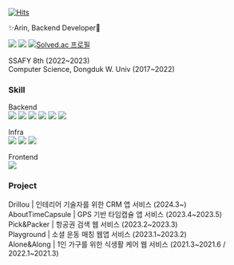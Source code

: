 <!-- hits -->
[![Hits](https://hits.sh/github.com/rin-k645.svg)](https://hits.sh/github.com/rin-k645/)

<!-- intruduce -->
✨Arin, Backend Developer🌱

<a href="https://programmingiraffe.tistory.com/" target="_blank"><img src="https://img.shields.io/badge/TISTORY-000000?style=flat&logo=tistory&logoColor=FFFFFF"/></a>
<a href="mailto:mwtgal20@gmail.com" target="_blank"><img src="https://img.shields.io/badge/Gmail-EA4335?style=flat&logo=gmail&logoColor=FFFFFF"/></a>
[![Solved.ac 프로필](http://mazassumnida.wtf/api/mini/generate_badge?boj=rin_k645)](https://solved.ac/rin_k645)
<br>
<!-- Education -->
SSAFY 8th (2022\~2023)<br>
Computer Science, Dongduk W. Univ (2017\~2022)

<!-- Skill -->
### Skill

Backend<br>
<img src="https://img.shields.io/badge/Spring Boot-6DB33F?style=flat&logo=springboot&logoColor=FFFFFF"/>
<img src="https://img.shields.io/badge/JPA-6DB33F?style=flat">
<img src="https://img.shields.io/badge/MyBatis-6DB33F?style=flat">
<img src="https://img.shields.io/badge/QueryDsl-6DB33F?style=flat">
<img src="https://img.shields.io/badge/MySQL-4479A1?style=flat&logo=mysql&logoColor=white">
<img src="https://img.shields.io/badge/Redis-DC382D?style=flat&logo=redis&logoColor=white">

Infra<br>
<img src="https://img.shields.io/badge/Amazon EC2-FF9900?style=flat&logo=amazonec2&logoColor=white">
<img src="https://img.shields.io/badge/Docker-2496ED?style=flat&logo=docker&logoColor=white">
<img src="https://img.shields.io/badge/Jenkins-D24939?style=flat&logo=Jenkins&logoColor=white">

Frontend<br>
<img src="https://img.shields.io/badge/Vue-4FC08D?style=flat&logo=vuedotjs&logoColor=white">


<!-- Project -->
### Project
Drillou | 인테리어 기술자를 위한 CRM 앱 서비스 (2024.3\~)<br>
AboutTimeCapsule | GPS 기반 타임캡슐 앱 서비스 (2023.4\~2023.5)<br>
Pick&Packer | 항공권 검색 웹 서비스 (2023.2\~2023.3)<br>
Playground | 소셜 운동 매칭 웹앱 서비스 (2023.1\~2023.2)<br>
Alone&Along | 1인 가구를 위한 식생활 케어 웹 서비스 (2021.3\~2021.6 / 2022.1\~2021.3)
